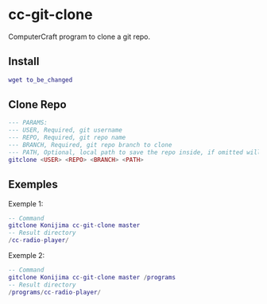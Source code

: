 # cc-git-clone
ComputerCraft program to clone a git repo.

## Install
```lua
wget to_be_changed
```

## Clone Repo
```lua
--- PARAMS:
--- USER, Required, git username
--- REPO, Required, git repo name
--- BRANCH, Required, git repo branch to clone
--- PATH, Optional, local path to save the repo inside, if omitted will clone into the current working directory
gitclone <USER> <REPO> <BRANCH> <PATH>
```

## Exemples
Exemple 1:
```lua
-- Command
gitclone Konijima cc-git-clone master
-- Result directory
/cc-radio-player/
```
Exemple 2:
```lua
-- Command
gitclone Konijima cc-git-clone master /programs
-- Result directory
/programs/cc-radio-player/
```
